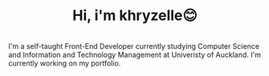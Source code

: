 <div>
  <p align="center">
    <!-- <img src="https://avatars2.githubusercontent.com/u/46096865?s=460&u=c17d80c0914eb1efe02ebe9aeba11b1e3cf9212a" width="30%"> -->
    <h1 align="center" >Hi, i'm khryzelle😊</h1>
    <br>
    <div align="left">
      I'm a self-taught Front-End Developer currently studying Computer Science and Information and Technology Management at Univeristy of Auckland. I'm currently working on my portfolio. <br>
    </div>
  </p>
  
